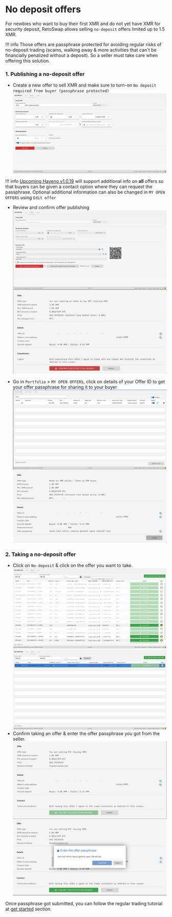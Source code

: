 # No deposit offers

For newbies who want to buy their first XMR and do not yet have XMR for security deposit, RetoSwap allows selling `no-deposit` offers limited up to 1.5 XMR.

!!! info
    Those offers are passphrase protected for avoiding regular risks of no-deposit trading (scams, walking away & more activities that can't be financially penalized without a deposit). So a seller must take care when offering this solution.

### 1. Publishing a no-deposit offer

- Create a new offer to sell XMR and make sure to turn-on `No deposit required from buyer (passphrase protected)`
![Image](../resources/img/haveno-ui/no_deposit/make_offer.jpg)

!!! info
    [Upcoming Haveno v1.0.19](https://github.com/haveno-dex/haveno/pull/1557) will support additional info on **all** offers so that buyers can be given a contact option where they can request the passphrase. Optional additional information can also be changed in `MY OPEN OFFERS` using `Edit offer`

- Review and confirm offer publishing
![Image](../resources/img/haveno-ui/no_deposit/confirm_making_offer.jpg)
![Image](../resources/img/haveno-ui/no_deposit/confirm_publish_offer.jpg)

- Go in `Portfolio` > `MY OPEN OFFERS`, click on details of your Offer ID to get your offer passphrase for sharing it to your buyer
![Image](../resources/img/haveno-ui/no_deposit/open_offers.jpg)
![Image](../resources/img/haveno-ui/no_deposit/offer_details.jpg)

### 2. Taking a no-deposit offer

- Click on `No-deposit` & click on the offer you want to take.
![Image](../resources/img/haveno-ui/no_deposit/view_no-deposit_offers.jpg)
![Image](../resources/img/haveno-ui/no_deposit/select_offer.jpg)
- Confirm taking an offer & enter the offer passphrase you got from the seller.
![Image](../resources/img/haveno-ui/no_deposit/confirm_taking_offer.jpg)
![Image](../resources/img/haveno-ui/no_deposit/enter_offer_passphrase.jpg)

Once passphrase got submitted, you can follow the regular trading tutorial at [get started](./get_started.md#33-trading-steps) section.
